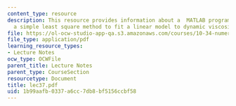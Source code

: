 ```yaml
---
content_type: resource
description: This resource provides information about a  MATLAB program that uses
  a simple least square method to fit a linear model to dynamic viscosity data.
file: https://ol-ocw-studio-app-qa.s3.amazonaws.com/courses/10-34-numerical-methods-applied-to-chemical-engineering-fall-2005/1b99aafb0337a6cc7db8bf5156ccbf58_lec37.pdf
file_type: application/pdf
learning_resource_types:
- Lecture Notes
ocw_type: OCWFile
parent_title: Lecture Notes
parent_type: CourseSection
resourcetype: Document
title: lec37.pdf
uid: 1b99aafb-0337-a6cc-7db8-bf5156ccbf58
---
```

